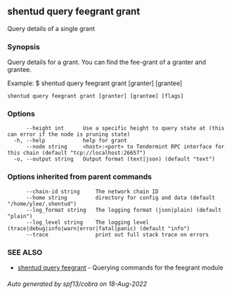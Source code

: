 ## shentud query feegrant grant

Query details of a single grant

### Synopsis

Query details for a grant. 
You can find the fee-grant of a granter and grantee.

Example:
$ shentud query feegrant grant [granter] [grantee]

```
shentud query feegrant grant [granter] [grantee] [flags]
```

### Options

```
      --height int      Use a specific height to query state at (this can error if the node is pruning state)
  -h, --help            help for grant
      --node string     <host>:<port> to Tendermint RPC interface for this chain (default "tcp://localhost:26657")
  -o, --output string   Output format (text|json) (default "text")
```

### Options inherited from parent commands

```
      --chain-id string     The network chain ID
      --home string         directory for config and data (default "/home/ylee/.shentud")
      --log_format string   The logging format (json|plain) (default "plain")
      --log_level string    The logging level (trace|debug|info|warn|error|fatal|panic) (default "info")
      --trace               print out full stack trace on errors
```

### SEE ALSO

* [shentud query feegrant](shentud_query_feegrant.md)	 - Querying commands for the feegrant module

###### Auto generated by spf13/cobra on 18-Aug-2022
